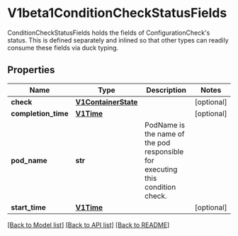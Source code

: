 # V1beta1ConditionCheckStatusFields

ConditionCheckStatusFields holds the fields of ConfigurationCheck's status. This is defined separately and inlined so that other types can readily consume these fields via duck typing.
## Properties
Name | Type | Description | Notes
------------ | ------------- | ------------- | -------------
**check** | [**V1ContainerState**](https://github.com/kubernetes-client/python/blob/master/kubernetes/docs/V1ContainerState.md) |  | [optional] 
**completion_time** | [**V1Time**](V1Time.md) |  | [optional] 
**pod_name** | **str** | PodName is the name of the pod responsible for executing this condition check. | 
**start_time** | [**V1Time**](V1Time.md) |  | [optional] 

[[Back to Model list]](../README.md#documentation-for-models) [[Back to API list]](../README.md#documentation-for-api-endpoints) [[Back to README]](../README.md)


